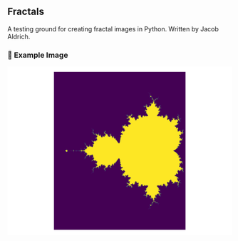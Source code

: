 ## Fractals
A testing ground for creating fractal images in Python. Written by Jacob Aldrich.

### 📸 Example Image
![Mandelbrot set with an ugly color palette.](https://github.com/Jacobaldrich11/fractals/blob/main/imgs/mandelbrot_2048.png)
